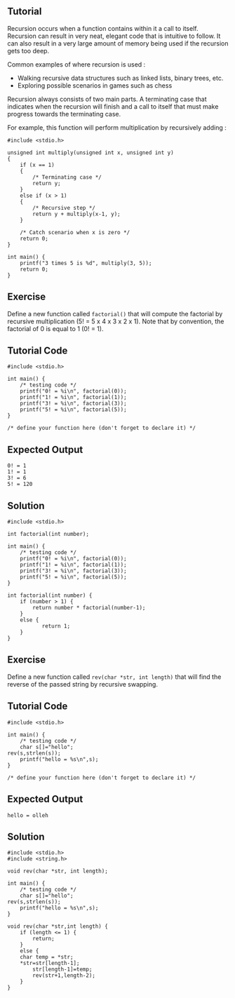 Tutorial
--------
 
Recursion occurs when a function contains within it a call to itself. Recursion can result in very neat, elegant code that is intuitive to follow. It can also result in a very large amount of memory being used if the recursion gets too deep.
 
Common examples of where recursion is used :
 
* Walking recursive data structures such as linked lists, binary trees, etc.
* Exploring possible scenarios in games such as chess
 
Recursion always consists of two main parts. A terminating case that indicates when the recursion will finish and a call to itself that must make progress towards the terminating case.
 
For example, this function will perform multiplication by recursively adding :

    #include <stdio.h>

    unsigned int multiply(unsigned int x, unsigned int y)
    {
        if (x == 1)
        {
            /* Terminating case */
            return y;
        }
        else if (x > 1)
        {
            /* Recursive step */
            return y + multiply(x-1, y);
        }
 
        /* Catch scenario when x is zero */
        return 0;
    }

    int main() {
        printf("3 times 5 is %d", multiply(3, 5));
        return 0;
    }
 
Exercise
--------
 
Define a new function called `factorial()` that will compute the factorial by recursive multiplication (5! = 5 x 4 x 3 x 2 x 1). Note that by convention, the factorial of 0 is equal to 1 (0! = 1).
 
Tutorial Code
-------------

    #include <stdio.h>

    int main() {
        /* testing code */
        printf("0! = %i\n", factorial(0));
        printf("1! = %i\n", factorial(1));
        printf("3! = %i\n", factorial(3));
        printf("5! = %i\n", factorial(5));
    }
    
    /* define your function here (don't forget to declare it) */

Expected Output
---------------

    0! = 1
    1! = 1
    3! = 6
    5! = 120

Solution
--------

    #include <stdio.h>

    int factorial(int number);

    int main() {
        /* testing code */
        printf("0! = %i\n", factorial(0));
        printf("1! = %i\n", factorial(1));
        printf("3! = %i\n", factorial(3));
        printf("5! = %i\n", factorial(5));
    }

    int factorial(int number) {
        if (number > 1) {
            return number * factorial(number-1);
        }
        else {
	           return 1;
        }
    }

Exercise
--------
 
Define a new function called `rev(char *str, int length)` that will find the reverse of the passed string by recursive swapping.
 
Tutorial Code
-------------

    #include <stdio.h>

    int main() {
        /* testing code */
        char s[]="hello";
   	rev(s,strlen(s));
    	printf("hello = %s\n",s);
    }
    
    /* define your function here (don't forget to declare it) */

Expected Output
---------------

    hello = olleh

Solution
--------

    #include <stdio.h>
    #include <string.h>

    void rev(char *str, int length);

    int main() {
        /* testing code */
        char s[]="hello";
   	rev(s,strlen(s));
    	printf("hello = %s\n",s);
    }

    void rev(char *str,int length) {
        if (length <= 1) {
            return;
        }
        else {
	    char temp = *str;
   	    *str=str[length-1];
    	    str[length-1]=temp;
    	    rev(str+1,length-2);
        }
    }
